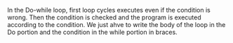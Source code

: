 In the Do-while loop, first loop cycles executes even if the condition is wrong. Then the condition is checked and the program is executed according to the condition. We just ahve to write the body of the loop in the Do portion and the condition in the while portion in braces.